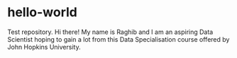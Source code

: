 # hello-world
Test repository. 
Hi there!
My name is Raghib and I am an aspiring Data Scientist hoping to gain a lot from this Data Specialisation course offered by John Hopkins University. 
